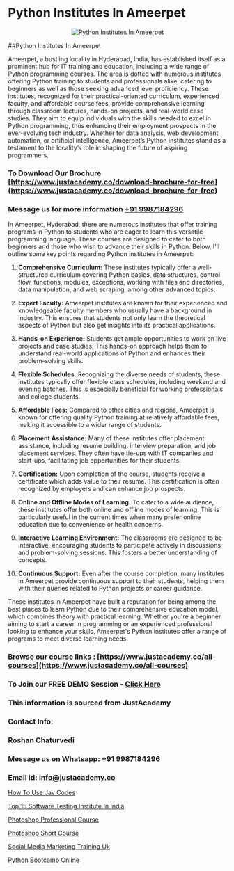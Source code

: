 # Python Institutes In Ameerpet

<p align="center">
  <a href="https://justacademy.co/course-detail/python-training">
    <img src="https://justacademy.co/storage2/course_image/1709713400_course_image.webp" alt="Python Institutes In Ameerpet">
  </a>
</p>
##Python Institutes In Ameerpet

Ameerpet, a bustling locality in Hyderabad, India, has established itself as a prominent hub for IT training and education, including a wide range of Python programming courses. The area is dotted with numerous institutes offering Python training to students and professionals alike, catering to beginners as well as those seeking advanced level proficiency. These institutes, recognized for their practical-oriented curriculum, experienced faculty, and affordable course fees, provide comprehensive learning through classroom lectures, hands-on projects, and real-world case studies. They aim to equip individuals with the skills needed to excel in Python programming, thus enhancing their employment prospects in the ever-evolving tech industry. Whether for data analysis, web development, automation, or artificial intelligence, Ameerpet’s Python institutes stand as a testament to the locality’s role in shaping the future of aspiring programmers.
### To Download Our Brochure [https://www.justacademy.co/download-brochure-for-free](https://www.justacademy.co/download-brochure-for-free)
### Message us for more information [+91 9987184296](https://api.whatsapp.com/send?phone=919987184296)
In Ameerpet, Hyderabad, there are numerous institutes that offer training programs in Python to students who are eager to learn this versatile programming language. These courses are designed to cater to both beginners and those who wish to advance their skills in Python. Below, I'll outline some key points regarding Python institutes in Ameerpet:

1) **Comprehensive Curriculum:** These institutes typically offer a well-structured curriculum covering Python basics, data structures, control flow, functions, modules, exceptions, working with files and directories, data manipulation, and web scraping, among other advanced topics.

2) **Expert Faculty:** Ameerpet institutes are known for their experienced and knowledgeable faculty members who usually have a background in industry. This ensures that students not only learn the theoretical aspects of Python but also get insights into its practical applications.

3) **Hands-on Experience:** Students get ample opportunities to work on live projects and case studies. This hands-on approach helps them to understand real-world applications of Python and enhances their problem-solving skills.

4) **Flexible Schedules:** Recognizing the diverse needs of students, these institutes typically offer flexible class schedules, including weekend and evening batches. This is especially beneficial for working professionals and college students.

5) **Affordable Fees:** Compared to other cities and regions, Ameerpet is known for offering quality Python training at relatively affordable fees, making it accessible to a wider range of students.

6) **Placement Assistance:** Many of these institutes offer placement assistance, including resume building, interview preparation, and job placement services. They often have tie-ups with IT companies and start-ups, facilitating job opportunities for their students.

7) **Certification:** Upon completion of the course, students receive a certificate which adds value to their resume. This certification is often recognized by employers and can enhance job prospects.

8) **Online and Offline Modes of Learning:** To cater to a wide audience, these institutes offer both online and offline modes of learning. This is particularly useful in the current times when many prefer online education due to convenience or health concerns.

9) **Interactive Learning Environment:** The classrooms are designed to be interactive, encouraging students to participate actively in discussions and problem-solving sessions. This fosters a better understanding of concepts.

10) **Continuous Support:** Even after the course completion, many institutes in Ameerpet provide continuous support to their students, helping them with their queries related to Python projects or career guidance.

These institutes in Ameerpet have built a reputation for being among the best places to learn Python due to their comprehensive education model, which combines theory with practical learning. Whether you're a beginner aiming to start a career in programming or an experienced professional looking to enhance your skills, Ameerpet's Python institutes offer a range of programs to meet diverse learning needs.

### Browse our course links : [https://www.justacademy.co/all-courses](https://www.justacademy.co/all-courses) 
### To Join our FREE DEMO Session - [Click Here](https://www.justacademy.co/register-for-course-demo)


### This information is sourced from JustAcademy
### Contact Info:
### Roshan Chaturvedi
### Message us on Whatsapp: [+91 9987184296](https://api.whatsapp.com/send?phone=919987184296)
### Email id: [info@justacademy.co](mailto:info@justacademy.co)
                
[How To Use Jav Codes](https://www.linkedin.com/pulse/how-use-jav-codes-justacademy-mumbai-oeolc/)

[Top 15 Software Testing Institute In India](https://www.linkedin.com/pulse/top-15-software-testing-institute-india-justacademy-san-jose-0zo2f?trackingId=zoqVA%2FRUey3zJSunMmQqyA%3D%3D&lipi=urn%3Ali%3Apage%3Ad_flagship3_company_admin%3BNvzTf3fnQO%2BVBqBGA8b0%2Bw%3D%3D)

[Photoshop Professional Course](https://medium.com/@kamblerajas684/photoshop-professional-course-9d43573d31ec)

[Photoshop Short Course](https://medium.com/@ranepooja/photoshop-short-course-cf3a88adf409)

[Social Media Marketing Training Uk](https://justacademyin.github.io/justacademy/social-media-marketing-training-uk)

[Python Bootcamp Online](https://justacademyin.github.io/justacademy/python-bootcamp-online)

